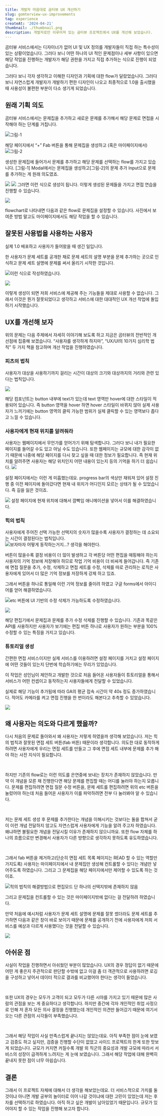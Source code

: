 ```yaml
---
title: 개발자 마음대로 곰터뷰 UX 개선하기
slug: gomterview-ux-improvements
tag: experience
createAt: '2024-04-21'
thumbnail: ./thumbnail.png
description: 개발자로만 이루어져 있는 곰터뷰 프로젝트에서 UX를 개선해 보았습니다.
---
```


곰터뷰 서비스에서는 디자이너가 없어 UI 및 UX 정의를 개발자들이 직접 하는 특수성이 있는 상황이었습니다. 그러다 보니 어떤 하나의 UI 적인 문제점이나 세부 사항이 있으면 해당 작업을 진행하는 개발자가 해당 권한을 가지고 직접 추가하는 식으로 진행이 되었습니다.

그러다 보니 각자 생각하고 이해한 디자인과 기획에 대한 flow가 달랐었습니다. 그러다 보니 자연스럽게 개발자가 개발하기 편한 디자인이 나오고 최종적으로 1.0을 출시했을 때 사용성이 불편한 부분이 다소 생기게 되었습니다.

## 원래 기획 의도

곰터뷰 서비스에서는 문제집을 추가하고 새로운 문제를 추가해서 해당 문제로 면접을 시작해야 하는 단계를 거칩니다.

![그림-1](img-1.png)

해당 페이지에서 “+” Fab 버튼을 통해 문제집을 생성하고 (혹은 마이페이지에서)
![그림-2](img-2.png)

생성한 문제집에 들어가서 문제를 추가하고 해당 문제를 선택하는 flow를 가지고 있습니다. [그림-1] Modal에서는 문제집을 생성하고[그림-2]의 문제 추가 Input으로 문제를 추가하는 게 원래 의도였죠.

![](img-3.png)
![](img-4.png)
그러면 이런 식으로 생성이 됩니다. 이렇게 생성된 문제들을 가지고 면접 연습을 진행할 수 있습니다.

![](img-5.png)

flowchart로 나타내면 다음과 같은 flow로 문제집을 설정할 수 있습니다. 사진에서 보여준 방법 말고도 마이페이지에서도 해당 작업을 할 수 있습니다.

## 잘못된 사용법을 사용하는 사용자

실제 1.0 배포하고 사용자가 들어왔을 때 생긴 일입니다.

한 사용자가 문제 세트를 공개한 채로 문제 세트의 설명 부분을 문제 추가하는 곳으로 인식하고 문제 세트 설명에 문제를 써서 올리기 시작한 것입니다.

![이런 식으로 작성하였습니다.](img-6.png)

![](img-7.png)

이렇게 생성이 되면 저희 서비스에 제공해 주는 기능들을 제대로 사용할 수 없습니다. 그래서 이것은 뭔가 잘못되었다고 생각하고 서비스에 대한 대대적인 UX 개선 작업에 돌입하기 시작했습니다.

## UX를 개선해 보자

위의 문제는 다음 주제에서 자세히 이야기해 보도록 하고 지금은 곰터뷰의 전반적인 개선점에 집중해 보겠습니다. “사용자를 생각하게 하지마”, “UX/UI의 10가지 심리학 법칙” 두 가지 책을 참고하며 개선 작업을 진행하였습니다.

### 피츠의 법칙

사용자가 대상을 사용하기까지 걸리는 시간이 대상의 크기와 대상까지의 거리와 관련 있다는 법칙입니다.

![](img-8.png)

해당 컴포넌트는 button 내부에 text가 있는데 text 영역만 hover에 대한 스타일이 적용되어 있습니다. 즉 button 영역을 hover 하면 hover 스타일이 바뀌지 않아 실제 사용자가 느끼기에는 button 영역의 클릭 가능한 범위가 실제 클릭할 수 있는 영역보다 좁다고 느낄 수 있습니다.

### 사용자에게 현재 위치를 알려줘라

사용자는 웹페이지에서 무언가를 얻어가기 위해 탐색합니다. 그러다 보니 내가 필요한 페이지를 들어갈 수도 있고 아닐 수도 있습니다. 또한 웹페이지는 규모에 대한 감각이 없기 때문에 나중에 해당 페이지를 다시 찾고 싶을 때 대한 정보가 필요합니다. 즉 현재 위치를 알려주면 사용자는 해당 위치인지 어떤 내용이 있는지 등의 기억을 하기 더 쉽습니다.
![](img-9.png)

설정 페이지에서는 이런 게 미흡했는데요. progress bar의 색상만 채워져 있어 설정 진행 중 이전 페이지에 돌아갔다면 현재 내 위치가 어디인지 모르는 상태가 될 수 있었습니다. 즉 길을 잃은 것이죠.

![](img-10.png)
설정 페이지에 현재 위치에 대해서 깜빡임 애니메이션을 넣어서 이를 해결하였습니다.

### 힉의 법칙

사용자에게 주어진 선택 가능한 선택지의 숫자가 많을수록 사용자가 결정하는 데 소요되는 시간이 결정된다는 법칙입니다.
![보자마자 어떻게 동작하는거지...? 생각을 해야한다.](img-11.png)

버튼이 많을수록 결정 비용이 더 많이 발생하고 각 버튼당 어떤 편집을 매핑해야 하는지 사용자의 기억 정보에 저장해야 하므로 작업 기억 비용이 더 비싸게 들어갑니다. 즉 기존에 면접 질문을 추가, 수정, 삭제하고 면접 세트를 수정, 삭제를 따로 관리하는 로직은 사용자에게 있어서 더 많은 기억 정보를 저장하게 강제 하고 있죠.

그래서 버튼을 하나로 통일해 이런 기억 정보를 줄이려 하였고 구글 forms에서 아이디어를 얻어 해결하였습니다.

![etc 버튼에 UI 기반의 수정 삭제가 가능하도록 수정하였습니다.](img-12.png)

![](img-13.png)

해당 편집기에서 문제집과 문제를 추가 수정 삭제를 진행할 수 있습니다. 기존과 똑같은 API를 사용하지만 사용자가 보기에는 편집 버튼 하나로 사용자가 원하는 부분을 100% 수정할 수 있는 특징을 가지고 있습니다.

### 튜토리얼 생성

간편한 면접 서비스이지만 실제 서비스를 이용하려면 설정 페이지를 거치고 설정 페이지에 어떤 것들이 있는지 단번에 학습하기에는 무리가 있었습니다.

이 작업은 성인님이 제안하고 개발한 것으로 처음 들어온 사용자들이 튜토리얼을 통해서 서비스가 어떤 컨셉이고 동작하는지 사용자들에게 전달할 수 있었습니다.

실제로 해당 기능이 추가됨에 따라 GA의 평균 접속 시간이 약 40s 정도 증가하였습니다. 적어도 카메라를 켜고 면접 진행을 한 번이라도 해본다고 추측할 수 있었습니다.

![](img-16.png)

## 왜 사용자는 의도와 다르게 했을까?

다시 처음의 문제로 돌아와서 왜 사용자는 저렇게 하였을까 생각해 보았습니다. 저는 힉의 법칙과 잘못된 면접 세트 버튼(fab 버튼) 때문이라 생각합니다. 의도한 대로 동작하게 하려면 사용자에게 우리는 면접 세트를 만들고 그 후에 면접 세트 내부에 문제를 추가 해야 하는 사전 지식이 필요합니다.

<br/>

하지만 기존의 flow로는 이런 의도를 은연중에 보내는 장치가 존재하지 않았습니다. 만약 이 개념을 모른 채 진행한다면 해당 문제를 편집할 때는 어디를 눌러야 하는지 모릅니다. 문제를 편집하려면 면접 질문 수정 버튼을, 문제 세트를 편집하려면 위의 etc 버튼을 눌렀어야 하는데 처음 들어온 사용자가 이를 파악하려면 전부 다 눌러봐야 알 수 있습니다.

<br/>

저는 문제 세트 생성 후 문제를 추가한다는 개념을 이해시키는 것보다는 둘을 합쳐서 굳이 이런 개념 전달하지 않고도 자연스럽게 사용자에게 기능을 알려 주고자 하였습니다. 왜냐하면 불필요한 개념을 전달시킬 이유가 존재하지 않으니까요. 또한 flow 자체를 하나의 흐름으로만 변경해서 사용자가 다른 방향으로 생각하지 못하도록 유도하였습니다.

<br/>

그래서 fab 버튼을 제거하고(단순히 면접 세트 목록 페이지는 READ 할 수 있는 역할만 가지도록) 사용자는 마이페이지에서 내 문제집만 생성해 컨트롤할 수 있다는 개념만 넣어주도록 하였습니다. 그리고 그 문제집을 해당 페이지에서만 제어할 수 있도록 하는 것이죠.

![힉의 법칙의 해결방법으로 편집모드 단 하나의 선택지밖에 존재하지 않음](img-14.png)

그리고 문제집을 컨트롤할 수 있는 것은 마이페이지밖에 없다는 걸 전달하려 하였습니다.

만약 처음에 예시처럼 사용자가 문제 세트 설명에 문제를 잘못 썼더라도 문제 세트를 추가하면 다음과 같은 창이 바로 보이기 때문에 문제를 공개하기 전에 사용자에게 저희 서비스를 예상과 다르게 사용했다는 것을 전달할 수 있습니다.

![](img-15.png)

## 아쉬운 점

사실이 작업을 진행하면서 아쉬웠던 부분이 많았습니다. UX의 경우 정답이 없기 때문에 어떤 게 좋은지 주관적으로 판단할 수밖에 없고 이걸 좀 더 객관적으로 사용하려면 로깅을 구성하고 넣어서 데이터 적으로 결과를 비교했어야 한다는 생각이 들었습니다.

<br/>

또한 UX의 경우는 모두가 고객이 되고 모두가 다른 시야를 가지고 있기 때문에 많은 사람의 관점을 보는 게 중요하다고 생각합니다. 하지만 중간에 각자 개인적인 취업 사정으로 인해 저 혼자 모든 의사 결정을 진행했는데 개인적인 의견만 들어갔기 때문에 여기서 오는 다른 관점의 시각들이 부족했습니다.

<br/>

그래서 해당 작업이 사실 만족스럽게 끝나지는 않았는데요. 아직 부족한 점이 눈에 보였고 검증도 하고 싶지만, 검증을 진행할 수단이 없었고 사이드 프로젝트의 한계 또한 맛보게 되었습니다. 규모가 커지면 커질수록 개발 외 직군의 중요성과 개발 규모에 따라서 서비스의 성장이 급격하게 느려지는 게 눈에 보였습니다. 그래서 해당 작업에 대해 완벽히 끝내지 못한 점이 너무 아쉽습니다.

## 결론

그래서 이 프로젝트 자체에 대해서 더 생각을 해보았는데요. 더 서비스적으로 가치를 둘 것이냐 아니면 개발 공부의 놀이터로 이어 나갈 것이냐에 대한 고민이 있었는데 저는 후자를 선택하기로 하였습니다. 아직 하고 싶은 개발이 남아있었기 때문입니다. 규모가 있어야지 할 수 있는 작업을 진행해 보고자 합니다.

